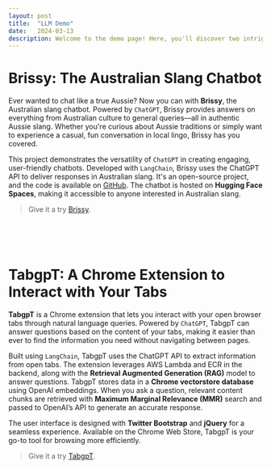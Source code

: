 ```yaml
---
layout: post
title:  "LLM Demo"
date:   2024-03-13
description: Welcome to the demo page! Here, you'll discover two intriguing projects  Brissy and TabgpT. Brissy allows you to engage in friendly conversations using Australian slang, while TabgpT enables you to interact with any tab in Google Chrome. Enjoy exploring the demos!
---
```

<!-- <br/> -->

Brissy: The Australian Slang Chatbot
========

Ever wanted to chat like a true Aussie? Now you can with **Brissy**, the Australian slang chatbot. Powered by `ChatGPT`, Brissy provides answers on everything from Australian culture to general queries—all in authentic Aussie slang. Whether you're curious about Aussie traditions or simply want to experience a casual, fun conversation in local lingo, Brissy has you covered.

This project demonstrates the versatility of `ChatGPT` in creating engaging, user-friendly chatbots. Developed with `LangChain`, Brissy uses the ChatGPT API to deliver responses in Australian slang. It's an open-source project, and the code is available on [GitHub](https://github.com/qmaruf/Australian-Slang-Chatbot). The chatbot is hosted on **Hugging Face Spaces**, making it accessible to anyone interested in Australian slang.

> Give it a try [Brissy](https://qmaruf-australianslangchatbot.hf.space/).

<br><br><br>

TabgpT: A Chrome Extension to Interact with Your Tabs
========

**TabgpT** is a Chrome extension that lets you interact with your open browser tabs through natural language queries. Powered by `ChatGPT`, TabgpT can answer questions based on the content of your tabs, making it easier than ever to find the information you need without navigating between pages.

Built using `LangChain`, TabgpT uses the ChatGPT API to extract information from open tabs. The extension leverages AWS Lambda and ECR in the backend, along with the **Retrieval Augmented Generation (RAG)** model to answer questions. TabgpT stores data in a **Chrome vectorstore database** using OpenAI embeddings. When you ask a question, relevant content chunks are retrieved with **Maximum Marginal Relevance (MMR)** search and passed to OpenAI’s API to generate an accurate response.

The user interface is designed with **Twitter Bootstrap** and **jQuery** for a seamless experience. Available on the Chrome Web Store, TabgpT is your go-to tool for browsing more efficiently.

> Give it a try [TabgpT](https://chromewebstore.google.com/detail/tabgpt/meccgaejdpffgldieiacfnbjikenjcfj?authuser=0&hl=en).